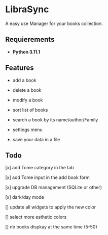 # **LibraSync**

A easy use Manager for your books collection.

## **Requierements**

- **Python 3.11.1**

## **Features**

- add a book

- delete a book

- modify a book

- sort list of books

- search a book by its name/author/Family

- settings menu

- save your data in a file

## Todo

[x] add Tome category in the tab

[x] add Tome input in the add book form

[x] upgrade DB management (SQLite or other)

[x] dark/day mode

[] update all widgets to apply the new color

[] select more esthetic colors

[] nb books dispkay at the same time (5-50)
